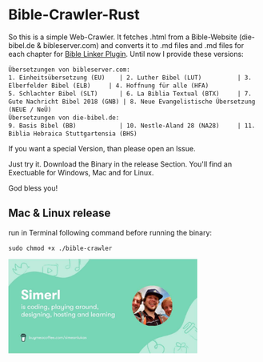 # Bible-Crawler-Rust

So this is a simple Web-Crawler.
It fetches .html from a Bible-Website (die-bibel.de & bibleserver.com) and converts it to .md files and .md files for each chapter for [Bible Linker Plugin](https://github.com/kuchejak/obsidian-bible-linker-plugin).
Until now I provide these versions:

```
Übersetzungen von bibleserver.com:
1. Einheitsübersetzung (EU)    | 2. Luther Bibel (LUT)          | 3. Elberfelder Bibel (ELB)     | 4. Hoffnung für alle (HFA)    
5. Schlachter Bibel (SLT)      | 6. La Biblia Textual (BTX)     | 7. Gute Nachricht Bibel 2018 (GNB) | 8. Neue Evangelistische Übersetzung (NEUE / NeÜ)
Übersetzungen von die-bibel.de:
9. Basis Bibel (BB)            | 10. Nestle-Aland 28 (NA28)     | 11. Biblia Hebraica Stuttgartensia (BHS)
```

If you want a special Version, than please open an Issue.

Just try it.
Download the Binary in the release Section. You'll find an Exectuable for Windows, Mac and for Linux.

God bless you!

## Mac & Linux release
run in Terminal following command before running the binary:
```
sudo chmod +x ./bible-crawler
```

<a href="https://www.buymeacoffee.com/simeonlukas" target="_blank" ><img src="https://github.com/SimeonLukas/obsidian-kindle-export/raw/main/files/coffee.jpg" width="75%"></a>


